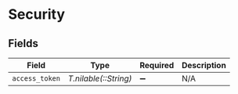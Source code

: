# Security


## Fields

| Field                 | Type                  | Required              | Description           |
| --------------------- | --------------------- | --------------------- | --------------------- |
| `access_token`        | *T.nilable(::String)* | :heavy_minus_sign:    | N/A                   |